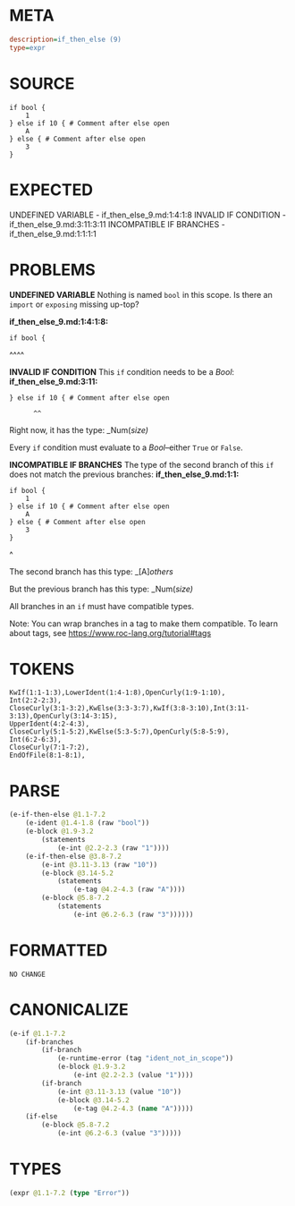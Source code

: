 # META
~~~ini
description=if_then_else (9)
type=expr
~~~
# SOURCE
~~~roc
if bool {
	1
} else if 10 { # Comment after else open
	A
} else { # Comment after else open
	3
}
~~~
# EXPECTED
UNDEFINED VARIABLE - if_then_else_9.md:1:4:1:8
INVALID IF CONDITION - if_then_else_9.md:3:11:3:11
INCOMPATIBLE IF BRANCHES - if_then_else_9.md:1:1:1:1
# PROBLEMS
**UNDEFINED VARIABLE**
Nothing is named `bool` in this scope.
Is there an `import` or `exposing` missing up-top?

**if_then_else_9.md:1:4:1:8:**
```roc
if bool {
```
   ^^^^


**INVALID IF CONDITION**
This `if` condition needs to be a _Bool_:
**if_then_else_9.md:3:11:**
```roc
} else if 10 { # Comment after else open
```
          ^^

Right now, it has the type:
    _Num(_size)_

Every `if` condition must evaluate to a _Bool_–either `True` or `False`.

**INCOMPATIBLE IF BRANCHES**
The type of the second branch of this `if` does not match the previous branches:
**if_then_else_9.md:1:1:**
```roc
if bool {
	1
} else if 10 { # Comment after else open
	A
} else { # Comment after else open
	3
}
```
 ^

The second branch has this type:
    _[A]_others_

But the previous branch has this type:
    _Num(_size)_

All branches in an `if` must have compatible types.

Note: You can wrap branches in a tag to make them compatible.
To learn about tags, see <https://www.roc-lang.org/tutorial#tags>

# TOKENS
~~~zig
KwIf(1:1-1:3),LowerIdent(1:4-1:8),OpenCurly(1:9-1:10),
Int(2:2-2:3),
CloseCurly(3:1-3:2),KwElse(3:3-3:7),KwIf(3:8-3:10),Int(3:11-3:13),OpenCurly(3:14-3:15),
UpperIdent(4:2-4:3),
CloseCurly(5:1-5:2),KwElse(5:3-5:7),OpenCurly(5:8-5:9),
Int(6:2-6:3),
CloseCurly(7:1-7:2),
EndOfFile(8:1-8:1),
~~~
# PARSE
~~~clojure
(e-if-then-else @1.1-7.2
	(e-ident @1.4-1.8 (raw "bool"))
	(e-block @1.9-3.2
		(statements
			(e-int @2.2-2.3 (raw "1"))))
	(e-if-then-else @3.8-7.2
		(e-int @3.11-3.13 (raw "10"))
		(e-block @3.14-5.2
			(statements
				(e-tag @4.2-4.3 (raw "A"))))
		(e-block @5.8-7.2
			(statements
				(e-int @6.2-6.3 (raw "3"))))))
~~~
# FORMATTED
~~~roc
NO CHANGE
~~~
# CANONICALIZE
~~~clojure
(e-if @1.1-7.2
	(if-branches
		(if-branch
			(e-runtime-error (tag "ident_not_in_scope"))
			(e-block @1.9-3.2
				(e-int @2.2-2.3 (value "1"))))
		(if-branch
			(e-int @3.11-3.13 (value "10"))
			(e-block @3.14-5.2
				(e-tag @4.2-4.3 (name "A")))))
	(if-else
		(e-block @5.8-7.2
			(e-int @6.2-6.3 (value "3")))))
~~~
# TYPES
~~~clojure
(expr @1.1-7.2 (type "Error"))
~~~
